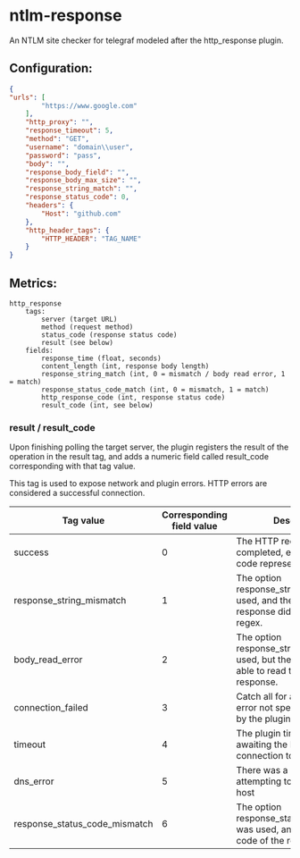 # ntlm-response

An NTLM site checker for telegraf modeled after the http_response plugin.

## Configuration:
```json
{
"urls": [
        "https://www.google.com"
    ],
    "http_proxy": "",
    "response_timeout": 5,
    "method": "GET",
    "username": "domain\\user",
    "password": "pass",
    "body": "",
    "response_body_field": "",
    "response_body_max_size": "",
    "response_string_match": "",
    "response_status_code": 0,
    "headers": {
        "Host": "github.com"
    },
    "http_header_tags": {
        "HTTP_HEADER": "TAG_NAME"
    }
}
```

## Metrics:

    http_response
        tags:
            server (target URL)
            method (request method)
            status_code (response status code)
            result (see below)
        fields:
            response_time (float, seconds)
            content_length (int, response body length)
            response_string_match (int, 0 = mismatch / body read error, 1 = match)
            response_status_code_match (int, 0 = mismatch, 1 = match)
            http_response_code (int, response status code)
            result_code (int, see below)

### result / result_code

Upon finishing polling the target server, the plugin registers the result of the operation in the result tag, and adds a numeric field called result_code corresponding with that tag value.

This tag is used to expose network and plugin errors. HTTP errors are considered a successful connection.

|Tag value |	Corresponding field value |	Description |
|---|---|---|
|success |0 |The HTTP request completed, even if the HTTP code represents an error|
|response_string_mismatch |1 |The option response_string_match was used, and the body of the response didn't match the regex. |HTTP errors with content in their body (like 4xx, 5xx) will trigger this error
|body_read_error |2 |The option response_string_match was used, but the plugin wasn't able to read the body of the response. |Responses with empty bodies (like 3xx, HEAD, etc) will trigger this error. Or the option response_body_field was used and the content of the response body was not a valid utf-8. Or the size of the body of the response exceeded the response_body_max_size
|connection_failed |3 |Catch all for any network error not specifically handled by the plugin|
|timeout |4 |The plugin timed out while awaiting the HTTP connection to complete|
|dns_error |5 |There was a DNS error while attempting to connect to the host|
|response_status_code_mismatch |6 |The option response_status_code_match was used, and the status code of the response didn't |match the value.